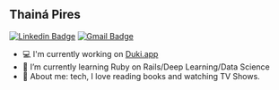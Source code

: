 ## Thainá Pires

[![Linkedin Badge](https://img.shields.io/badge/-thainapires-blue?style=flat-square&logo=Linkedin&logoColor=white&link=https://www.linkedin.com/in/thainapires/)](https://www.linkedin.com/in/thainapires/)
[![Gmail Badge](https://img.shields.io/badge/-thainaspiress@gmail.com-c14438?style=flat-square&logo=Gmail&logoColor=white&link=mailto:thainaspiress@gmail.com)](mailto:thainaspiress@gmail.com)

<!--
**thainapires/thainapires** is a ✨ _special_ ✨ repository because its `README.md` (this file) appears on your GitHub profile.
-->
- 💻 I'm currently working on [Duki.app](https://duki.app/ "Duki.app")
- 🌱 I’m currently learning Ruby on Rails/Deep Learning/Data Science
- 💬 About me: tech, I love reading books and watching TV Shows.

